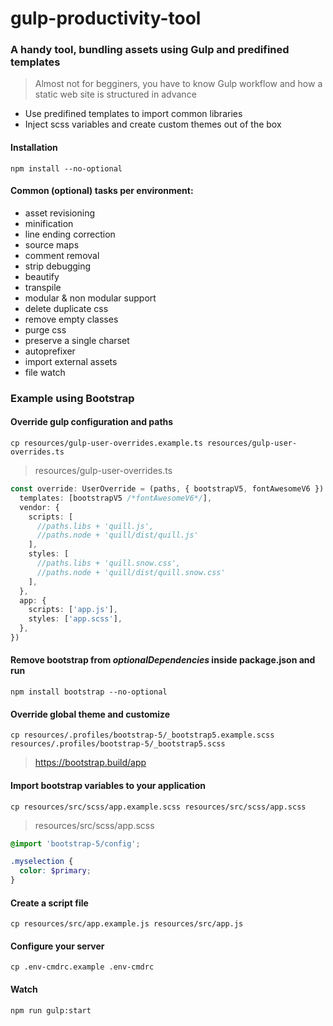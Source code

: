 # gulp-productivity-tool

### A handy tool, bundling assets using Gulp and predifined templates

> Almost not for begginers, you have to know Gulp workflow and how a static web site is structured in advance

- Use predifined templates to import common libraries
- Inject scss variables and create custom themes out of the box

#### Installation

```console
npm install --no-optional
```

#### Common (optional) tasks per environment:

- asset revisioning
- minification
- line ending correction
- source maps
- comment removal
- strip debugging
- beautify
- transpile
- modular & non modular support
- delete duplicate css
- remove empty classes
- purge css
- preserve a single charset
- autoprefixer
- import external assets
- file watch

### Example using Bootstrap

#### Override gulp configuration and paths

```console
cp resources/gulp-user-overrides.example.ts resources/gulp-user-overrides.ts
```

> resources/gulp-user-overrides.ts

```typescript script
const override: UserOverride = (paths, { bootstrapV5, fontAwesomeV6 }) => ({
  templates: [bootstrapV5 /*fontAwesomeV6*/],
  vendor: {
    scripts: [
      //paths.libs + 'quill.js',
      //paths.node + 'quill/dist/quill.js'
    ],
    styles: [
      //paths.libs + 'quill.snow.css',
      //paths.node + 'quill/dist/quill.snow.css'
    ],
  },
  app: {
    scripts: ['app.js'],
    styles: ['app.scss'],
  },
})
```

#### Remove bootstrap from _optionalDependencies_ inside **package.json** and run

```console
npm install bootstrap --no-optional
```

#### Override global theme and customize

```console
cp resources/.profiles/bootstrap-5/_bootstrap5.example.scss resources/.profiles/bootstrap-5/_bootstrap5.scss
```

> https://bootstrap.build/app

#### Import bootstrap variables to your application

```console
cp resources/src/scss/app.example.scss resources/src/scss/app.scss
```

> resources/src/scss/app.scss

```scss
@import 'bootstrap-5/config';

.myselection {
  color: $primary;
}
```

#### Create a script file

```console
cp resources/src/app.example.js resources/src/app.js
```

#### Configure your server

```console
cp .env-cmdrc.example .env-cmdrc
```

#### Watch

```console
npm run gulp:start
```
